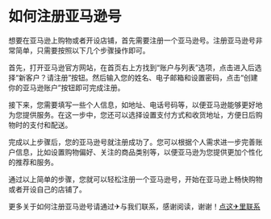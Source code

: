 # 如何注册亚马逊号

想要在亚马逊上购物或者开设店铺，首先需要注册一个亚马逊号。注册亚马逊号非常简单，只需要按照以下几个步骤操作即可。

首先，打开亚马逊官方网站，在首页右上方找到“账户与列表”选项，点击进入后选择“新客户？请注册”按钮。然后输入您的姓名、电子邮箱和设置密码，点击“创建你的亚马逊账户”按钮即可完成注册。

接下来，您需要填写一些个人信息，如地址、电话号码等，以便亚马逊能够更好地为您提供服务。在这一步中，您还可以选择设置支付方式和收货地址，方便日后购物时的支付和配送。

完成以上步骤后，您的亚马逊号就注册成功了。您可以根据个人需求进一步完善账户信息，比如设置购物偏好、关注的商品类别等，以便亚马逊为您提供更加个性化的推荐和服务。

通过以上简单的步骤，您就可以轻松注册一个亚马逊号，开始在亚马逊上畅快购物或者开设自己的店铺了。

更多关于如何注册亚马逊号请通过✈与我们联系，感谢阅读，谢谢！[点这✈里联系](https://acc.k02.cc)